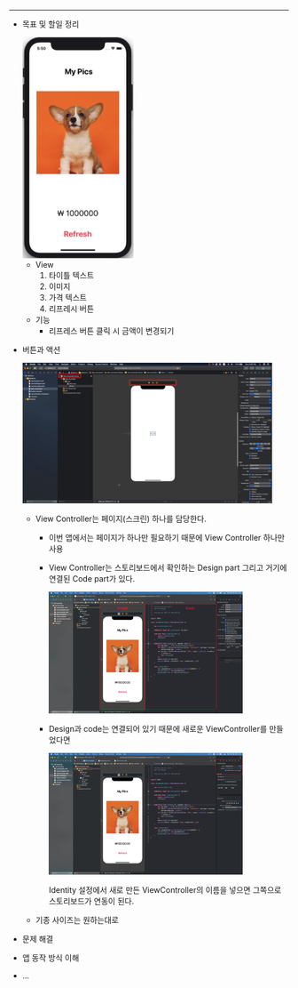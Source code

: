 

---

- 목표 및 할일 정리

  <img src = "/img/first_app.png" width="200">

  - View
    1. 타이틀 텍스트
    2. 이미지
    3. 가격 텍스트
    4. 리프레시 버튼
  - 기능
    - 리프레스 버튼 클릭 시 금액이 변경되기

- 버튼과 액션

  <img src = "/img/viewController.png" width="450">

  - View Controller는 페이지(스크린) 하나를 담당한다.

    - 이번 앱에서는 페이지가 하나만 필요하기 때문에 View Controller 하나만 사용

    - View Controller는 스토리보드에서 확인하는 Design part 그리고 거기에 연결된 Code part가 있다.

      <img src="/img/viewControllerPart.png" width="350">

    - Design과 code는 연결되어 있기 때문에 새로운 ViewController를 만들었다면

      <img src="/img/viewControllerIdentity.png" width="350">

      Identity 설정에서 새로 만든 ViewController의 이름을 넣으면 그쪽으로 스토리보드가 연동이 된다.

  - 기종 사이즈는 원하는대로

  


- 문제 해결
- 앱 동작 방식 이해
- ...

